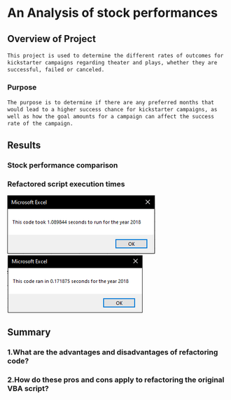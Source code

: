 # An Analysis of stock performances

## Overview of Project
    This project is used to determine the different rates of outcomes for kickstarter campaigns regarding theater and plays, whether they are successful, failed or canceled.
### Purpose
    The purpose is to determine if there are any preferred months that would lead to a higher success chance for kickstarter campaigns, as well as how the goal amounts for a campaign can affect the success rate of the campaign. 

## Results

### Stock performance comparison

### Refactored script execution times
![](/images/VBA_challenge_2018.png)
![](/images/VBA_challenge_2018_refactored.png)
## Summary

### 1.What are the advantages and disadvantages of refactoring code?

### 2.How do these pros and cons apply to refactoring the original VBA script?



